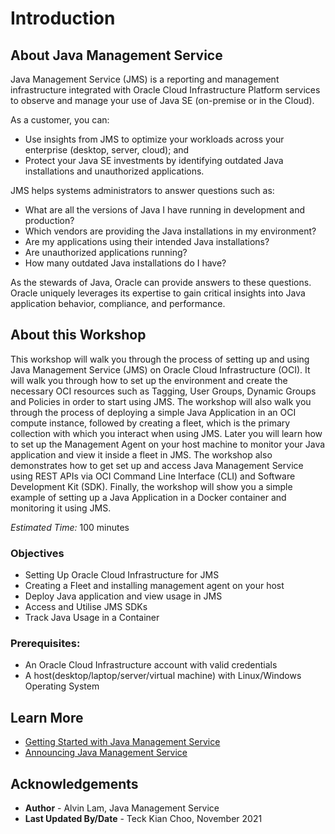 # Introduction

## About Java Management Service

Java Management Service (JMS) is a reporting and management infrastructure integrated with Oracle Cloud Infrastructure Platform services to observe and manage your use of Java SE (on-premise or in the Cloud).

As a customer, you can:

* Use insights from JMS to optimize your workloads across your enterprise (desktop, server, cloud); and
* Protect your Java SE investments by identifying outdated Java installations and unauthorized applications.

JMS helps systems administrators to answer questions such as:

* What are all the versions of Java I have running in development and production?
* Which vendors are providing the Java installations in my environment?
* Are my applications using their intended Java installations?
* Are unauthorized applications running?
* How many outdated Java installations do I have?

As the stewards of Java, Oracle can provide answers to these questions. Oracle uniquely leverages its expertise to gain critical insights into Java application behavior, compliance, and performance.
## About this Workshop

 This workshop will walk you through the process of setting up and using Java Management Service (JMS) on Oracle Cloud Infrastructure (OCI). It will walk you through how to set up the environment and create the necessary OCI resources such as Tagging, User Groups, Dynamic Groups and Policies in order to start using JMS. The workshop will also walk you through the process of deploying a simple Java Application in an OCI compute instance, followed by creating a fleet, which is the primary collection with which you interact when using JMS. Later you will learn how to set up the Management Agent on your host machine to monitor your Java application and view it inside a fleet in JMS. The workshop also demonstrates how to get set up and access Java Management Service using REST APIs via OCI Command Line Interface (CLI) and Software Development Kit (SDK). Finally, the workshop will show you a simple example of setting up a Java Application in a Docker container and monitoring it using JMS. 

*Estimated Time:* 100 minutes
### Objectives

* Setting Up Oracle Cloud Infrastructure for JMS
* Creating a Fleet and installing management agent on your host
* Deploy Java application and view usage in JMS
* Access and Utilise JMS SDKs
* Track Java Usage in a Container

### Prerequisites:
* An Oracle Cloud Infrastructure account with valid credentials
* A host(desktop/laptop/server/virtual machine) with Linux/Windows Operating System

## Learn More
* [Getting Started with Java Management Service](https://docs.oracle.com/en-us/iaas/jms/doc/getting-started-java-management-service.html)
* [Announcing Java Management Service](https://blogs.oracle.com/java/post/announcing-java-management-service)

## Acknowledgements

* **Author** - Alvin Lam, Java Management Service
* **Last Updated By/Date** - Teck Kian Choo, November 2021